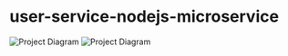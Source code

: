 # user-service-nodejs-microservice
<!-- DO an article of docker networks -->
<!-- docker compose services and how to use that in your compose -->
<!-- copy data from one db to the next DB -->
<!-- docker build with no cache docker-compose up --build-->
![Project Diagram](https://i.imgur.com/T4s3TN1.png)
![Project Diagram](https://i.imgur.com/Gg8co2o.png)

